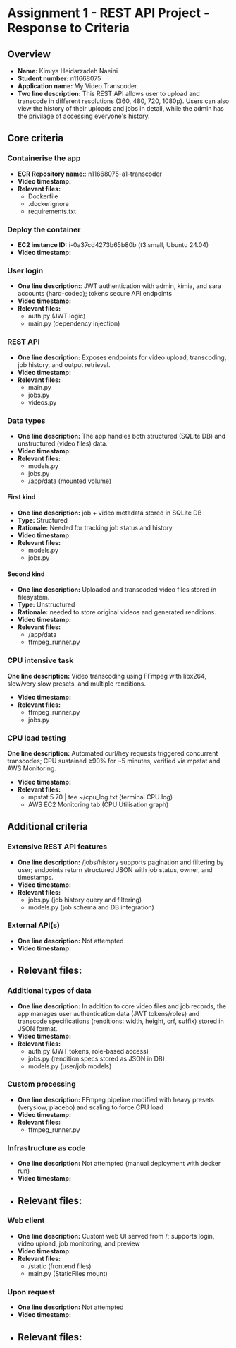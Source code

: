 Assignment 1 - REST API Project - Response to Criteria
================================================

Overview
------------------------------------------------

- **Name:** Kimiya Heidarzadeh Naeini
- **Student number:** n11668075
- **Application name:** My Video Transcoder
- **Two line description:** This REST API allows user to upload and transcode in different resolutions (360, 480, 720, 1080p). Users can also view the history of their uploads and jobs in detail, while the admin has the privilage of accessing everyone's history.

Core criteria
------------------------------------------------

### Containerise the app

- **ECR Repository name:**: n11668075-a1-transcoder
- **Video timestamp:**
- **Relevant files:**
    - Dockerfile
    - .dockerignore
    - requirements.txt

### Deploy the container

- **EC2 instance ID:** i-0a37cd4273b65b80b (t3.small, Ubuntu 24.04)
- **Video timestamp:**

### User login

- **One line description:**: JWT authentication with admin, kimia, and sara accounts (hard-coded); tokens secure API endpoints
- **Video timestamp:**
- **Relevant files:**
    - auth.py (JWT logic)
    - main.py (dependency injection)

### REST API

- **One line description:** Exposes endpoints for video upload, transcoding, job history, and output retrieval.
- **Video timestamp:**
- **Relevant files:**
    - main.py
    - jobs.py
    - videos.py

### Data types

- **One line description:** The app handles both structured (SQLite DB) and unstructured (video files) data.
- **Video timestamp:**
- **Relevant files:**
    - models.py
    - jobs.py 
    - /app/data (mounted volume)

#### First kind

- **One line description:** job + video metadata stored in SQLite DB
- **Type:** Structured
- **Rationale:** Needed for tracking job status and history
- **Video timestamp:**
- **Relevant files:**
    - models.py
    - jobs.py

#### Second kind

- **One line description:** Uploaded and transcoded video files stored in filesystem.
- **Type:** Unstructured
- **Rationale:** needed to store original videos and generated renditions.
- **Video timestamp:**
- **Relevant files:**
    - /app/data
    - ffmpeg_runner.py

### CPU intensive task

 **One line description:** Video transcoding using FFmpeg with libx264, slow/very slow presets, and multiple renditions.
- **Video timestamp:** 
- **Relevant files:**
    - ffmpeg_runner.py
    - jobs.py

### CPU load testing

 **One line description:** Automated curl/hey requests triggered concurrent transcodes; CPU sustained ≥90% for ~5 minutes, verified via mpstat and AWS Monitoring.
- **Video timestamp:** 
- **Relevant files:**
    - mpstat 5 70 | tee ~/cpu_log.txt (terminal CPU log)
    - AWS EC2 Monitoring tab (CPU Utilisation graph)

Additional criteria
------------------------------------------------

### Extensive REST API features

- **One line description:** /jobs/history supports pagination and filtering by user; endpoints return structured JSON with job status, owner, and timestamps.
- **Video timestamp:**
- **Relevant files:**
    - jobs.py (job history query and filtering)
    - models.py (job schema and DB integration)

### External API(s)

- **One line description:** Not attempted
- **Video timestamp:**
- **Relevant files:**
    - 

### Additional types of data

- **One line description:** In addition to core video files and job records, the app manages user authentication data (JWT tokens/roles) and transcode specifications (renditions: width, height, crf, suffix) stored in JSON format.
- **Video timestamp:**
- **Relevant files:**
    - auth.py (JWT tokens, role-based access)
    - jobs.py (rendition specs stored as JSON in DB)
    - models.py (user/job models)

### Custom processing

- **One line description:** FFmpeg pipeline modified with heavy presets (veryslow, placebo) and scaling to force CPU load
- **Video timestamp:**
- **Relevant files:**
    - ffmpeg_runner.py

### Infrastructure as code

- **One line description:** Not attempted (manual deployment with docker run)
- **Video timestamp:**
- **Relevant files:**
    - 

### Web client

- **One line description:** Custom web UI served from /; supports login, video upload, job monitoring, and preview
- **Video timestamp:**
- **Relevant files:**
    - /static (frontend files)
    - main.py (StaticFiles mount)

### Upon request

- **One line description:** Not attempted
- **Video timestamp:**
- **Relevant files:**
    - 